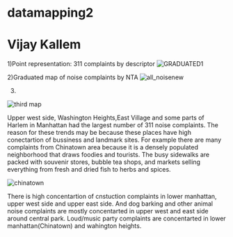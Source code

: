 # datamapping2
# Vijay Kallem

1)Point representation: 311 complaints by descriptor
![GRADUATED1](https://user-images.githubusercontent.com/70838225/138030313-ee2a40a2-68ee-4060-a2ed-b92cb1bb2deb.png)

2)Graduated map of noise complaints by NTA
![all_noisenew](https://user-images.githubusercontent.com/70838225/138116349-e87a539f-c27f-44aa-bd87-08eb832e035c.png)

3)
![third map](https://user-images.githubusercontent.com/70838225/138762803-ea47f5df-fa0d-4d2f-847b-93f5ed7830d9.png)


Upper west side, Washington Heights,East Village and some parts of Harlem in Manhattan had the largest number of 311 noise complaints. The reason for these trends may be because these places have high conectartion of bussiness and landmark sites. For example there are many complaints from Chinatown area because it is a densely populated neighborhood that draws foodies and tourists. The busy sidewalks are packed with souvenir stores, bubble tea shops, and markets selling everything from fresh and dried fish to herbs and spices.

![chinatown](https://user-images.githubusercontent.com/70838225/139115165-cfe18cc2-80f9-40e1-a479-5a57daec2efe.jpeg)

There is high concentartion of cnstuction complaints in lower manhattan, upper west side and upper east side. And dog barking and other animal noise complaints are mostly concentarted in upper west and east side around central park. Loud/music party complaints are concentarted in lower manhattan(Chinatown) and wahington heights.


